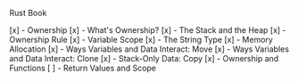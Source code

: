 Rust Book

[x] - Ownership
  [x] - What's Ownership?
  [x] - The Stack and the Heap
  [x] - Ownership Rule
    [x] - Variable Scope
    [x] - The String Type
    [x] - Memory Allocation
  [x] - Ways Variables and Data Interact: Move
  [x] - Ways Variables and Data Interact: Clone
  [x] - Stack-Only Data: Copy
  [x] - Ownership and Functions
  [ ] - Return Values and Scope
